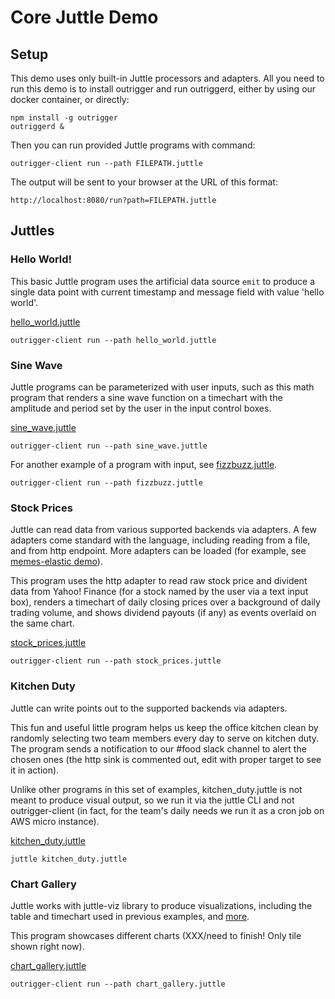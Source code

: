 # Core Juttle Demo

## Setup

This demo uses only built-in Juttle processors and adapters.
All you need to run this demo is to install outrigger and run outriggerd,
either by using our docker container, or directly:

```
npm install -g outrigger
outriggerd &
```

Then you can run provided Juttle programs with command:

```
outrigger-client run --path FILEPATH.juttle
```

The output will be sent to your browser at the URL of this format:

```
http://localhost:8080/run?path=FILEPATH.juttle
```

## Juttles

### Hello World!

This basic Juttle program uses the artificial data source `emit` to produce a single
data point with current timestamp and message field with value 'hello world'.

[hello_world.juttle](hello_world.juttle)

```
outrigger-client run --path hello_world.juttle
```

### Sine Wave

Juttle programs can be parameterized with user inputs, such as this math program
that renders a sine wave function on a timechart with the amplitude and period
set by the user in the input control boxes.

[sine_wave.juttle](sine_wave.juttle)

```
outrigger-client run --path sine_wave.juttle
```

For another example of a program with input, see [fizzbuzz.juttle](fizzbuzz.juttle).

```
outrigger-client run --path fizzbuzz.juttle
```

### Stock Prices

Juttle can read data from various supported backends via adapters. A few adapters
come standard with the language, including reading from a file, and from http endpoint.
More adapters can be loaded (for example, see [memes-elastic demo](../memes-elastic/README.md)).

This program uses the http adapter to read raw stock price and divident data from
Yahoo! Finance (for a stock named by the user via a text input box), 
renders a timechart of daily closing prices over a background of daily trading volume,
and shows dividend payouts (if any) as events overlaid on the same chart.

[stock_prices.juttle](stock_prices.juttle)

```
outrigger-client run --path stock_prices.juttle
```

### Kitchen Duty

Juttle can write points out to the supported backends via adapters.

This fun and useful little program helps us keep the office kitchen clean by
randomly selecting two team members every day to serve on kitchen duty.
The program sends a notification to our #food slack channel to alert the chosen ones
(the http sink is commented out, edit with proper target to see it in action).

Unlike other programs in this set of examples, kitchen_duty.juttle is not meant
to produce visual output, so we run it via the juttle CLI and not outrigger-client
(in fact, for the team's daily needs we run it as a cron job on AWS micro instance).

[kitchen_duty.juttle](kitchen_duty.juttle)

```
juttle kitchen_duty.juttle
```

### Chart Gallery

Juttle works with juttle-viz library to produce visualizations, including the
table and timechart used in previous examples, and [more](http://juttle.github.io/juttle-viz/).

This program showcases different charts (XXX/need to finish! Only tile shown right now).

[chart_gallery.juttle](chart_gallery.juttle)

```
outrigger-client run --path chart_gallery.juttle
```
